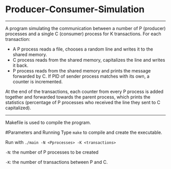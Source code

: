 # Producer-Consumer-Simulation
- - -
A program simulating the communication between a number of P (producer) processes and a single C (consumer) process for K transactions. For each transaction:

* A P process reads a file, chooses a random line and writes it to the shared memory. 
* C process reads from the shared memory, capitalizes the line and writes it back. 
* P process reads from the shared memory and prints the message forwarded by C. If PID of sender process matches with its own, a counter is incremented.

At the end of the transactions, each counter from every P process is added together and forwarded towards the parent process, which prints the statistics (percentage of P processes who received the line they sent to C capitalized).
- - -
Makefile is used to compile the program.

#Parameters and Running
Type `make` to compile and create the executable.

Run with `./main -N <Pprocesses> -K <transactions>`

`-N`: the number of P processes to be created

`-K`: the number of transactions between P and C.
